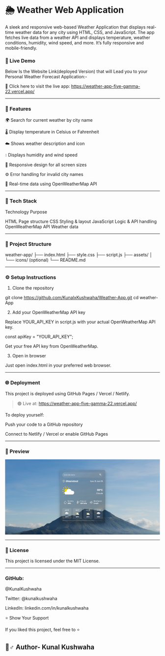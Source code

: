 # 🌦️ Weather Web Application

A sleek and responsive web-based Weather Application that displays real-time weather data for any city using HTML, CSS, and JavaScript. The app fetches live data from a weather API and displays temperature, weather conditions, humidity, wind speed, and more. It’s fully responsive and mobile-friendly.



<h3>🚀 Live Demo</h3>


Below Is the Website Link(deployed Version) that will Lead you to your Personal Weather Forecast Application:-<br>

🔗 Click here to visit the live app:
https://weather-app-five-gamma-22.vercel.app/


---

<h3>📌 Features</h3>

🌍 Search for current weather by city name

🌡️ Display temperature in Celsius or Fahrenheit

☁️ Shows weather description and icon

💧 Displays humidity and wind speed

📱 Responsive design for all screen sizes

⚙️ Error handling for invalid city names

🔄 Real-time data using OpenWeatherMap API



---

<h3>💠 Tech Stack</h3>

Technology	Purpose

HTML	Page structure
CSS	Styling & layout
JavaScript	Logic & API handling
OpenWeatherMap API	Weather data



---

<h3>📂 Project Structure</h3>

weather-app/
├── index.html
├── style.css
├── script.js
├── assets/
│   └── icons/ (optional)
└── README.md


---

<h3>⚙️ Setup Instructions</h3>

1. Clone the repository

git clone https://github.com/KunalxKushwaha/Weather-App.git
cd weather-App

2. Add your OpenWeatherMap API key

Replace YOUR_API_KEY in script.js with your actual OpenWeatherMap API key.

const apiKey = "YOUR_API_KEY";

Get your free API key from OpenWeatherMap.

3. Open in browser

Just open index.html in your preferred web browser.


---

<h3>🌐 Deployment</h3>

This project is deployed using GitHub Pages / Vercel / Netlify.

> 🟢 Live at: https://weather-app-five-gamma-22.vercel.app/




To deploy yourself:

Push your code to a GitHub repository

Connect to Netlify / Vercel or enable GitHub Pages



---

<h3>📸 Preview</h3>

<img src = "assets/SS.png"/>



---



<h3>📝 License</h3>

This project is licensed under the MIT License.


---

<h3>GitHub:</h3> @KunalKushwaha

Twitter: @kunalkushwaha

LinkedIn: linkedin.com/in/kunalkushwaha


⭐️ Show Your Support

If you liked this project, feel free to ⭐️



## 🤛♂️ Author- Kunal Kushwaha


